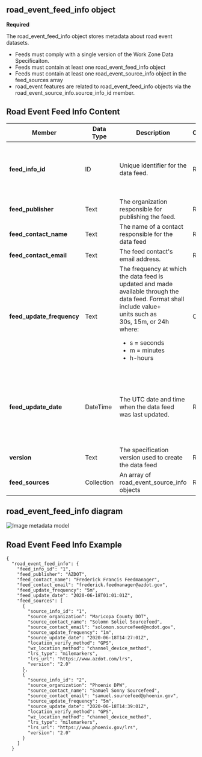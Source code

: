 ## road_event_feed_info object
**Required**

The road_event_feed_info object stores metadata about road event datasets.
- Feeds must comply with a single version of the Work Zone Data Specificaiton.
- Feeds must contain at least one road_event_feed_info object
- Feeds must contain at least one road_event_source_info object in the feed_sources array
- road_event features are related to road_event_feed_info objects via the road_event_source_info.source_info_id member.

## Road Event Feed Info Content
Member | Data Type | Description | Conformance | Notes
---------- | --------- | ---------------- | ----------- | -----
**feed_info_id** |	ID |	Unique identifier for the data feed. |Required | Primary Key Recommendations on the format of this unique identifier will be made in the future. | 
**feed_publisher** | Text | The organization responsible for publishing the feed. | Required | Example: State DOT
**feed_contact_name** | Text | The name of a contact responsible for the<br>data feed | Required | Example: Jo Help
**feed_contact_email** | Text  | The feed contact's email address. | Required | 
**feed_update_frequency** | Text | The frequency at which the data feed is<br>updated and made available through the<br>data feed. Format shall include value+<br>units such as<br>30s, 15m, or 24h where:<ul><li>s = seconds</li><li>m = minutes</li><li>h-hours</li></ul> | Optional | Example 30s<br>15m<br>24h
**feed_update_date** |	DateTime | The UTC date and time when the data feed was last updated. |	Required | All date/time formats shall use ISO 8601 Data elements and interchange formats – Information interchange. Example: `2016-11-03T19:37:00Z`
**version** | Text | The specification version used to create the data feed | Required |
**feed_sources** | Collection | An array of road_event_source_info objects | Required |

## road_event_feed_info diagram
![Image metadata model](https://github.com/usdot-jpo-ode/jpo-wzdx/blob/v3-metadata-update/images/feed_source_event_relationship.jpg)

## Road Event Feed Info Example
```
{
  "road_event_feed_info": {
    "feed_info_id": "1",
    "feed_publisher": "AZDOT",
    "feed_contact_name": "Frederick Francis Feedmanager",
    "feed_contact_email": "frederick.feedmanager@azdot.gov",
    "feed_update_frequency": "5m",
    "feed_update_date": "2020-06-18T01:01:01Z",
    "feed_sources": [
      {
        "source_info_id": "1",
        "source_organization": "Maricopa County DOT",
        "source_contact_name": "Solomn Soliel Sourcefeed",
        "source_contact_email": "solomon.sourcefeed@mcdot.gov",
        "source_update_frequency": "1m",
        "source_update_date": "2020-06-18T14:27:01Z",
        "location_verify_method": "GPS",
        "wz_location_method": "channel_device_method",
        "lrs_type": "milemarkers",
        "lrs_url": "https://www.azdot.com/lrs",
        "version": "2.0"
      },
      {
        "source_info_id": "2",
        "source_organization": "Phoenix DPW",
        "source_contact_name": "Samuel Sonny Sourcefeed",
        "source_contact_email": "samuel.sourcefeed@phoenix.gov",
        "source_update_frequency": "5m",
        "source_update_date": "2020-06-18T14:39:01Z",
        "location_verify_method": "GPS",
        "wz_location_method": "channel_device_method",
        "lrs_type": "milemarkers",
        "lrs_url": "https://www.phoenix.gov/lrs",
        "version": "2.0"
      }
    ]
  }
  ```
